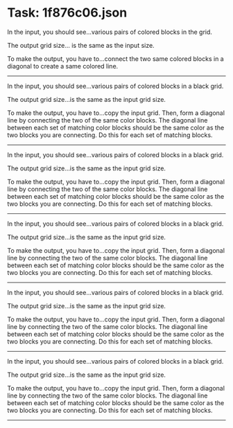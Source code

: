 # Task: 1f876c06.json

In the input, you should see...various pairs of colored blocks in the grid.

The output grid size... is the same as the input size.

To make the output, you have to...connect the two same colored blocks in a diagonal to create a same colored line.

---

In the input, you should see...various pairs of colored blocks in a black grid.

The output grid size...is the same as the input grid size.

To make the output, you have to...copy the input grid. Then, form a diagonal line by connecting the two of the same color blocks. The diagonal line between each set of matching color blocks should be the same color as the two blocks you are connecting. Do this for each set of matching blocks.

---

In the input, you should see...various pairs of colored blocks in a black grid.

The output grid size...is the same as the input grid size.

To make the output, you have to...copy the input grid. Then, form a diagonal line by connecting the two of the same color blocks. The diagonal line between each set of matching color blocks should be the same color as the two blocks you are connecting. Do this for each set of matching blocks.

---

In the input, you should see...various pairs of colored blocks in a black grid.

The output grid size...is the same as the input grid size.

To make the output, you have to...copy the input grid. Then, form a diagonal line by connecting the two of the same color blocks. The diagonal line between each set of matching color blocks should be the same color as the two blocks you are connecting. Do this for each set of matching blocks.

---

In the input, you should see...various pairs of colored blocks in a black grid.

The output grid size...is the same as the input grid size.

To make the output, you have to...copy the input grid. Then, form a diagonal line by connecting the two of the same color blocks. The diagonal line between each set of matching color blocks should be the same color as the two blocks you are connecting. Do this for each set of matching blocks.

---

In the input, you should see...various pairs of colored blocks in a black grid.

The output grid size...is the same as the input grid size.

To make the output, you have to...copy the input grid. Then, form a diagonal line by connecting the two of the same color blocks. The diagonal line between each set of matching color blocks should be the same color as the two blocks you are connecting. Do this for each set of matching blocks.

---

